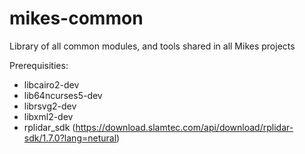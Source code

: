 # mikes-common
Library of all common modules, and tools shared in all Mikes projects

Prerequisities:

* libcairo2-dev
* lib64ncurses5-dev
* librsvg2-dev
* libxml2-dev
* rplidar_sdk (https://download.slamtec.com/api/download/rplidar-sdk/1.7.0?lang=netural)


